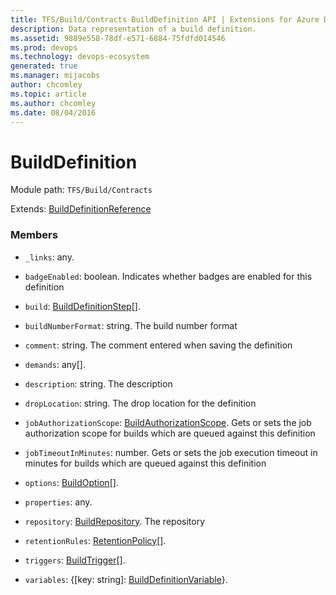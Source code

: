 ```yaml
---
title: TFS/Build/Contracts BuildDefinition API | Extensions for Azure DevOps Services
description: Data representation of a build definition.
ms.assetid: 9889e558-78df-e571-6884-75fdfd014546
ms.prod: devops
ms.technology: devops-ecosystem
generated: true
ms.manager: mijacobs
author: chcomley
ms.topic: article
ms.author: chcomley
ms.date: 08/04/2016
---
```


# BuildDefinition

Module path: `TFS/Build/Contracts`

Extends: [BuildDefinitionReference](./BuildDefinitionReference.md)

### Members

* `_links`: any. 

* `badgeEnabled`: boolean. Indicates whether badges are enabled for this definition

* `build`: [BuildDefinitionStep](./BuildDefinitionStep.md)[]. 

* `buildNumberFormat`: string. The build number format

* `comment`: string. The comment entered when saving the definition

* `demands`: any[]. 

* `description`: string. The description

* `dropLocation`: string. The drop location for the definition

* `jobAuthorizationScope`: [BuildAuthorizationScope](./BuildAuthorizationScope.md). Gets or sets the job authorization scope for builds which are queued against this definition

* `jobTimeoutInMinutes`: number. Gets or sets the job execution timeout in minutes for builds which are queued against this definition

* `options`: [BuildOption](./BuildOption.md)[]. 

* `properties`: any. 

* `repository`: [BuildRepository](./BuildRepository.md). The repository

* `retentionRules`: [RetentionPolicy](./RetentionPolicy.md)[]. 

* `triggers`: [BuildTrigger](./BuildTrigger.md)[]. 

* `variables`: {[key: string]: [BuildDefinitionVariable](./BuildDefinitionVariable.md)}. 

